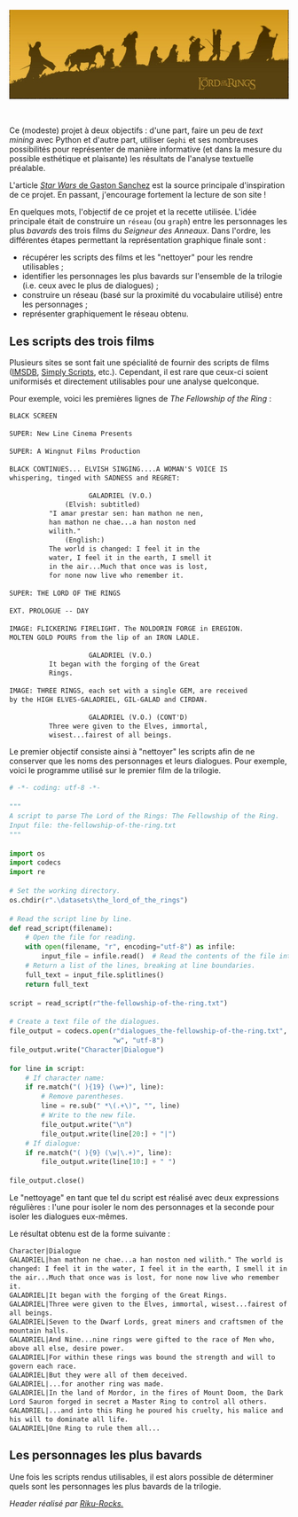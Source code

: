 ![header](the_lord_of_the_rings_by_riku_rocks.jpg?raw=true)

<br>

Ce (modeste) projet à deux objectifs : d'une part, faire un peu de *text mining* avec Python et d'autre part, utiliser `Gephi` et ses nombreuses possibilités pour représenter de manière informative (et dans la mesure du possible esthétique et plaisante) les résultats de l'analyse textuelle préalable.

L'article [*Star Wars* de Gaston Sanchez](http://gastonsanchez.com/got-plot/crunching-data/2013/02/03/Star-Wars-Arc-Diagram/) est la source principale d'inspiration de ce projet. En passant, j'encourage fortement la lecture de son site !

En quelques mots, l'objectif de ce projet et la recette utilisée. L'idée principale était de construire un `réseau` (ou `graph`) entre les personnages les plus *bavards* des trois films du *Seigneur des Anneaux*. 
Dans l'ordre, les différentes étapes permettant la représentation graphique finale sont :
* récupérer les scripts des films et les "nettoyer" pour les rendre utilisables ;
* identifier les personnages les plus bavards sur l'ensemble de la trilogie (i.e. ceux avec le plus de dialogues) ;
* construire un réseau (basé sur la proximité du vocabulaire utilisé) entre les personnages ; 
* représenter graphiquement le réseau obtenu.

## Les scripts des trois films

Plusieurs sites se sont fait une spécialité de fournir des scripts de films ([IMSDB](http://www.imsdb.com/), [Simply Scripts](http://www.simplyscripts.com/movie.html), etc.). Cependant, il est rare que ceux-ci soient uniformisés et directement utilisables pour une analyse quelconque.

Pour exemple, voici les premières lignes de *The Fellowship of the Ring* :

```
BLACK SCREEN

SUPER: New Line Cinema Presents

SUPER: A Wingnut Films Production

BLACK CONTINUES... ELVISH SINGING....A WOMAN'S VOICE IS
whispering, tinged with SADNESS and REGRET:

                    GALADRIEL (V.O.)
              (Elvish: subtitled)
          "I amar prestar sen: han mathon ne nen,
          han mathon ne chae...a han noston ned
          wilith."
              (English:)
          The world is changed: I feel it in the
          water, I feel it in the earth, I smell it
          in the air...Much that once was is lost,
          for none now live who remember it.

SUPER: THE LORD OF THE RINGS

EXT. PROLOGUE -- DAY

IMAGE: FLICKERING FIRELIGHT. The NOLDORIN FORGE in EREGION.
MOLTEN GOLD POURS from the lip of an IRON LADLE.

                    GALADRIEL (V.O.)
          It began with the forging of the Great
          Rings.

IMAGE: THREE RINGS, each set with a single GEM, are received
by the HIGH ELVES-GALADRIEL, GIL-GALAD and CIRDAN.

                    GALADRIEL (V.O.) (CONT'D)
          Three were given to the Elves, immortal,
          wisest...fairest of all beings.
```

Le premier objectif consiste ainsi à "nettoyer" les scripts afin de ne conserver que les noms des personnages et leurs dialogues. Pour exemple, voici le programme utilisé sur le premier film de la trilogie.

```Python
# -*- coding: utf-8 -*-

"""
A script to parse The Lord of the Rings: The Fellowship of the Ring.
Input file: the-fellowship-of-the-ring.txt
"""

import os
import codecs
import re

# Set the working directory.
os.chdir(r".\datasets\the_lord_of_the_rings")

# Read the script line by line.
def read_script(filename):
    # Open the file for reading.
    with open(filename, "r", encoding="utf-8") as infile:
        input_file = infile.read()  # Read the contents of the file into memory.
    # Return a list of the lines, breaking at line boundaries.
    full_text = input_file.splitlines()
    return full_text

script = read_script(r"the-fellowship-of-the-ring.txt")

# Create a text file of the dialogues.
file_output = codecs.open(r"dialogues_the-fellowship-of-the-ring.txt", 
                          "w", "utf-8")
file_output.write("Character|Dialogue")

for line in script:
    # If character name:
    if re.match("( ){19} (\w+)", line):
        # Remove parentheses.
        line = re.sub(" *\(.+\)", "", line)
        # Write to the new file.
        file_output.write("\n")
        file_output.write(line[20:] + "|")
    # If dialogue:
    if re.match("( ){9} (\w|\.+)", line):
        file_output.write(line[10:] + " ")

file_output.close()
```

Le "nettoyage" en tant que tel du script est réalisé avec deux expressions régulières : l'une pour isoler le nom des personnages et la seconde pour isoler les dialogues eux-mêmes.

Le résultat obtenu est de la forme suivante :

```
Character|Dialogue
GALADRIEL|han mathon ne chae...a han noston ned wilith." The world is changed: I feel it in the water, I feel it in the earth, I smell it in the air...Much that once was is lost, for none now live who remember it. 
GALADRIEL|It began with the forging of the Great Rings. 
GALADRIEL|Three were given to the Elves, immortal, wisest...fairest of all beings. 
GALADRIEL|Seven to the Dwarf Lords, great miners and craftsmen of the mountain halls. 
GALADRIEL|And Nine...nine rings were gifted to the race of Men who, above all else, desire power. 
GALADRIEL|For within these rings was bound the strength and will to govern each race. 
GALADRIEL|But they were all of them deceived. 
GALADRIEL|...for another ring was made. 
GALADRIEL|In the land of Mordor, in the fires of Mount Doom, the Dark Lord Sauron forged in secret a Master Ring to control all others. 
GALADRIEL|...and into this Ring he poured his cruelty, his malice and his will to dominate all life. 
GALADRIEL|One Ring to rule them all...
```

## Les personnages les plus bavards

Une fois les scripts rendus utilisables, il est alors possible de déterminer quels sont les personnages les plus bavards de la trilogie.

*Header réalisé par [Riku-Rocks.](http://riku-rocks.deviantart.com/art/Lord-of-the-Rings-Wallpaper-98966185)*
